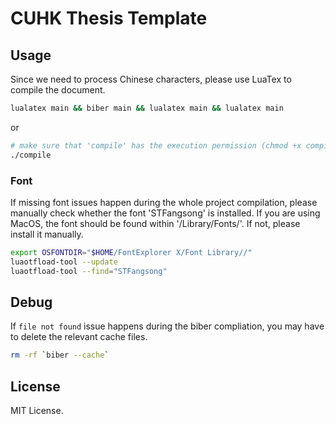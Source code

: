 # CUHK Thesis Template

## Usage

Since we need to process Chinese characters, please use LuaTex to compile the document.

```bash
lualatex main && biber main && lualatex main && lualatex main
```

or

```bash
# make sure that 'compile' has the execution permission (chmod +x compile)
./compile
```

### Font
If missing font issues happen during the whole project compilation, please manually check whether the font 'STFangsong' is installed. If you are using MacOS, the font should be found within '/Library/Fonts/'. If not, please install it manually.

```bash
export OSFONTDIR="$HOME/FontExplorer X/Font Library//"
luaotfload-tool --update
luaotfload-tool --find="STFangsong"
```

## Debug
If `file not found` issue happens during the biber compliation, you may have to delete the relevant cache files.

```bash
rm -rf `biber --cache`
```

## License

MIT License.
